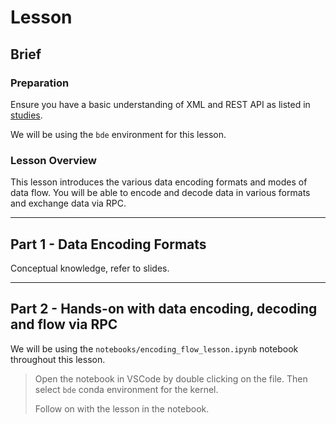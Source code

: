 # Lesson

## Brief

### Preparation

Ensure you have a basic understanding of XML and REST API as listed in [studies](./studies.md).

We will be using the `bde` environment for this lesson.

### Lesson Overview

This lesson introduces the various data encoding formats and modes of data flow. You will be able to encode and decode data in various formats and exchange data via RPC.

---

## Part 1 - Data Encoding Formats

Conceptual knowledge, refer to slides.

---

## Part 2 - Hands-on with data encoding, decoding and flow via RPC

We will be using the `notebooks/encoding_flow_lesson.ipynb` notebook throughout this lesson.

> Open the notebook in VSCode by double clicking on the file. Then select `bde` conda environment for the kernel.
>
> Follow on with the lesson in the notebook.
